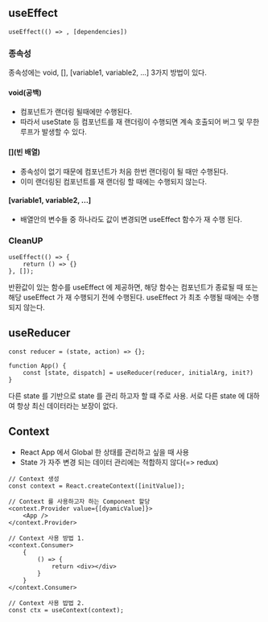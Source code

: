 ## useEffect

```
useEffect(() => , [dependencies])
```

### 종속성

종속성에는 void, [], [variable1, variable2, ...]
3가지 방법이 있다.

#### void(공백)

- 컴포넌트가 랜더링 될때에만 수행된다.
- 따라서 useState 등 컴포넌트를 재 랜더링이 수행되면 계속 호출되어 버그 및 무한루프가 발생할 수 있다.

#### [](빈 배열)

- 종속성이 없기 때문에 컴포넌트가 처음 한번 랜더링이 될 때만 수행된다.
- 이미 랜더링된 컴포넌트를 재 랜더링 할 때에는 수행되지 않는다.

#### [variable1, variable2, ...]

- 배열안의 변수들 중 하나라도 값이 변경되면 useEffect 함수가 재 수행 된다.

### CleanUP

```
useEffect(() => {
    return () => {}
}, []);
```

반환값이 있는 함수를 useEffect 에 제공하면, 해당 함수는 컴포넌트가 종료될 때 또는 해당 useEffect 가 재 수행되기 전에 수행된다.
useEffect 가 최초 수행될 때에는 수행되지 않는다.

## useReducer

```
const reducer = (state, action) => {};

function App() {
    const [state, dispatch] = useReducer(reducer, initialArg, init?)
}
```

다른 state 를 기반으로 state 를 관리 하고자 할 떄 주로 사용.
서로 다른 state 에 대하여 항상 최신 데이터라는 보장이 없다.

## Context

- React App 에서 Global 한 상태를 관리하고 싶을 때 사용
- State 가 자주 변경 되는 데이터 관리에는 적합하지 않다(=> redux)

```
// Context 생성
const context = React.createContext([initValue]);

// Context 를 사용하고자 하는 Component 할당
<context.Provider value={[dyamicValue]}>
    <App />
</context.Provider>

// Context 사용 방법 1.
<context.Consumer>
    {
        () => {
            return <div></div>
        }
    }
</context.Consumer>

// Context 사용 밥법 2.
const ctx = useContext(context);
```
